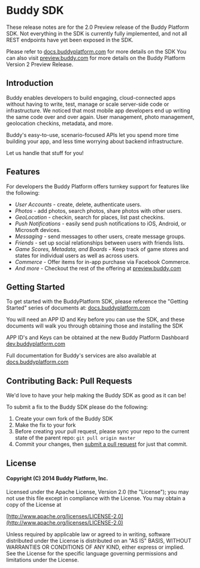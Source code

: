 # Buddy SDK

These release notes are for the 2.0 Preview release of the Buddy Platform SDK.
Not everything in the SDK is currently fully implemented, and not all REST endpoints have yet been exposed in the SDK.

Please refer to [docs.buddyplatform.com](http://docs.buddyplatform.com) for more details on the SDK 
You can also visit [preview.buddy.com](http://preview.buddy.com) for more details on the Buddy Platform Version 2 Preview Release.


## Introduction

Buddy enables developers to build engaging, cloud-connected apps without having to write, test, manage or scale server-side code or infrastructure. We noticed that most mobile app developers end up writing the same code over and over again.  User management, photo management, geolocation checkins, metadata, and more.  

Buddy's easy-to-use, scenario-focused APIs let you spend more time building your app, and less time worrying about backend infrastructure.  

Let us handle that stuff for you!

## Features

For developers the Buddy Platform offers turnkey support for features like the following:

* *User Accounts* - create, delete, authenticate users.
* *Photos* - add photos, search photos, share photos with other users.
* *GeoLocation* - checkin, search for places, list past checkins.
* *Push Notifications* - easily send push notifications to iOS, Android, or Microsoft devices.
* *Messaging* - send messages to other users, create message groups.
* *Friends* - set up social relationships between users with friends lists.
* *Game Scores, Metadata, and Boards* - Keep track of game stores and states for individual users as well as across users.
* *Commerce* - Offer items for in-app purchase via Facebook Commerce.
* *And more* - Checkout the rest of the offering at [preview.buddy.com](http://preview.buddy.com)

## Getting Started

To get started with the BuddyPlatform SDK, please reference the "Getting Started" series of documents at: [docs.buddyplatform.com](http://docs.buddyplatform.com)

You will need an APP ID and Key before you can use the SDK, and these documents will walk you through obtaining those and installing the SDK

APP ID's and Keys can be obtained at the new Buddy Platform Dashboard [dev.buddyplatform.com](http://dev.buddyplatform.com)

Full documentation for Buddy's services are also available at [docs.buddyplatform.com](http://docs.buddyplatform.com)


## Contributing Back: Pull Requests

We'd love to have your help making the Buddy SDK as good as it can be!

To submit a fix to the Buddy SDK please do the following:

1. Create your own fork of the Buddy SDK
2. Make the fix to your fork
3. Before creating your pull request, please sync your repo to the current state of the parent repo: ```git pull origin master```
4. Commit your changes, then [submit a pull request](https://help.github.com/articles/using-pull-requests) for just that commit.


## License

#### Copyright (C) 2014 Buddy Platform, Inc.


Licensed under the Apache License, Version 2.0 (the "License"); you may not
use this file except in compliance with the License. You may obtain a copy of
the License at

  [http://www.apache.org/licenses/LICENSE-2.0](http://www.apache.org/licenses/LICENSE-2.0)

Unless required by applicable law or agreed to in writing, software
distributed under the License is distributed on an "AS IS" BASIS, WITHOUT
WARRANTIES OR CONDITIONS OF ANY KIND, either express or implied. See the
License for the specific language governing permissions and limitations under
the License.

